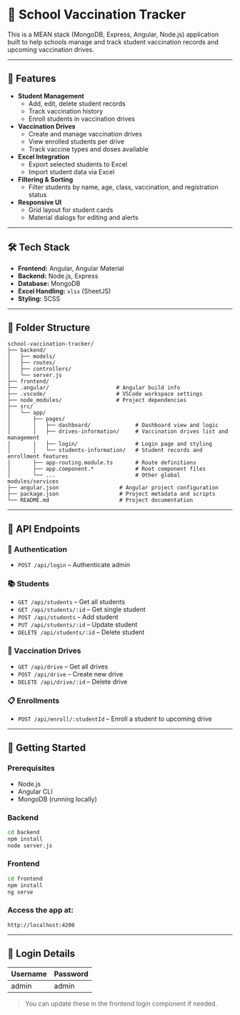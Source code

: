 # 🏫 School Vaccination Tracker

This is a MEAN stack (MongoDB, Express, Angular, Node.js) application built to help schools manage and track student vaccination records and upcoming vaccination drives.

---

## 🚀 Features

- **Student Management**
  - Add, edit, delete student records
  - Track vaccination history
  - Enroll students in vaccination drives
- **Vaccination Drives**
  - Create and manage vaccination drives
  - View enrolled students per drive
  - Track vaccine types and doses available
- **Excel Integration**
  - Export selected students to Excel
  - Import student data via Excel
- **Filtering & Sorting**
  - Filter students by name, age, class, vaccination, and registration status
- **Responsive UI**
  - Grid layout for student cards
  - Material dialogs for editing and alerts

---

## 🛠️ Tech Stack

- **Frontend:** Angular, Angular Material
- **Backend:** Node.js, Express
- **Database:** MongoDB
- **Excel Handling:** `xlsx` (SheetJS)
- **Styling:** SCSS

---

## 📁 Folder Structure

```
school-vaccination-tracker/
├── backend/
│   ├── models/
│   ├── routes/
│   ├── controllers/
│   └── server.js
├── frontend/
├── .angular/                     # Angular build info
├── .vscode/                      # VSCode workspace settings
├── node_modules/                 # Project dependencies
├── src/
│   └── app/
│       ├── pages/
│       │   ├── dashboard/              # Dashboard view and logic
│       │   ├── drives-information/     # Vaccination drives list and management
│       │   ├── login/                  # Login page and styling
│       │   └── students-information/   # Student records and enrollment features
│       ├── app-routing.module.ts       # Route definitions
│       ├── app.component.*             # Root component files
│       └── ...                         # Other global modules/services
├── angular.json                   # Angular project configuration
├── package.json                   # Project metadata and scripts
└── README.md                      # Project documentation
```

---

## 🔌 API Endpoints

### 👤 Authentication
- `POST /api/login` – Authenticate admin

### 📚 Students
- `GET /api/students` – Get all students
- `GET /api/students/:id` – Get single student
- `POST /api/students` – Add student
- `PUT /api/students/:id` – Update student
- `DELETE /api/students/:id` – Delete student

### 💉 Vaccination Drives
- `GET /api/drive` – Get all drives
- `POST /api/drive` – Create new drive
- `DELETE /api/drive/:id` – Delete drive

### 📋 Enrollments
- `POST /api/enroll/:studentId` – Enroll a student to upcoming drive

---


## 🧪 Getting Started

### Prerequisites
- Node.js
- Angular CLI
- MongoDB (running locally)

### Backend
```bash
cd backend
npm install
node server.js
```

### Frontend
```bash
cd frontend
npm install
ng serve
```

### Access the app at:
```
http://localhost:4200
```

---

## 🔐 Login Details

| Username | Password |
|----------|----------|
| admin    | admin    |

> You can update these in the frontend login component if needed.
